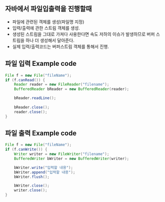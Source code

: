 ## 자바에서 파일입출력을 진행할때

- 파일에 관련된 객체를 생성(파일명 지정)
- 입력/출력에 관한 스트림 객체를 생성.
- 생성된 스트림을 그대로 가져다 사용한다면 속도 저하의 이슈가 발생하므로 버퍼 스트림을 하나 더 생성해서 달아준다.
- 실제 입력/출력코드는 버퍼스트림 객체를 통해서 진행.


## 파일 입력 Example code 

```java
File f = new File("fileName");
if (f.canRead()) {
    Reader reader = new FileReader("filename");
    BufferedReader bReader = new BufferedReader(reader);

    bReader.readLine();
    
    bReader.close();
    reader.close();
}
```

## 파일 출력 Example code

```java
File f = new File("fileName");
if (f.canWrite()) {
    Writer writer = new FileWriter("filename");
    BufferedWriter bWriter = new BufferedWriter(writer);

    bWriter.write("입력할 내용");
    bWriter.append("입력할 내용");
    bWriter.flush();

    bWriter.close();
    writer.close();
}
```
